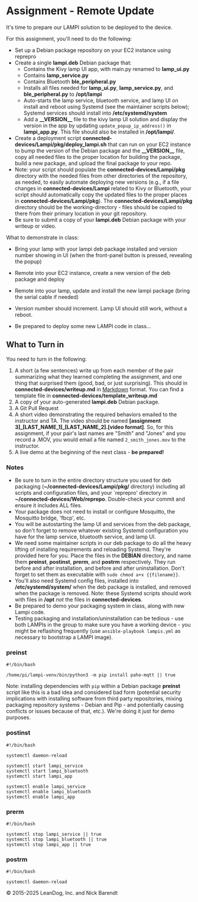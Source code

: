 # Assignment - Remote Update

It's time to prepare our LAMPI solution to be deployed to the device. 

For this assignment, you'll need to do the following:

* Set up a Debian package repository on your EC2 instance using reprepro
* Create a single **lampi.deb** Debian package that:
    * Contains the Kivy lamp UI app, with main.py renamed to **lamp_ui.py**
    * Contains **lamp_service.py**
    * Contains Bluetooth **ble\_peripheral.py**
    * Installs all files needed for **lamp\_ui.py**, **lamp\_service.py**, and **ble\_peripheral.py** to **/opt/lampi**
    * Auto-starts the lamp service, bluetooth service, and lamp UI on install and reboot using Systemd (see the maintainer scripts below); Systemd services should install into **/etc/systemd/system** 
    * Add a **\_\_VERSION\_\_** file to the kivy lamp UI solution and display the version in the app by updating `update_popup_ip_address()` in **lampi\_app.py**. This file should also be installed in **/opt/lampi/**.
* Create a deployment script **connected-devices/Lampi/pkg/deploy_lampi.sh** that can run on your EC2 instance to bump the version of the Debian package and the **\_\_VERSION\_\_** file, copy all needed files to the proper location for building the package, build a new package, and upload the final package to your repo.
* Note: your script should populate the **connected-devices/Lampi/pkg** directory with the needed files from other directories of the repository, as needed, to easily automate deploying new versions (e.g., if a file changes in **connected-devices/Lampi** related to Kivy or Bluetooth, your script should automatically copy the updated files to the proper places in **connected-devices/Lampi/pkg**).  The **connected-devices/Lampi/pkg** directory should be the working-directory - files should be copied to there from their primary location in your git repository.
* Be sure to submit a copy of your **lampi.deb** Debian package with your writeup or video.

What to demonstrate in class:

* Bring your lamp with your lampi deb package installed and version number showing in UI (when the front-panel button is pressed, revealing the popup)
* Remote into your EC2 instance, create a new version of the deb package and deploy
* Remote into your lamp, update and install the new lampi package (bring the serial cable if needed)
* Version number should increment. Lamp UI should still work, without a reboot.

* Be prepared to deploy some new LAMPI code in class...

## What to Turn in

You need to turn in the following:

1. A short (a few sentences) write up from each member of the pair summarizing what they learned completing the assignment, and one thing that surprised them (good, bad, or just surprising).  This should in **connected-devices/writeup.md** in [Markdown](https://daringfireball.net/projects/markdown/) format.  You can find a template file in **connected-devices/template\_writeup.md**
1. A copy of your auto-generated **lampi.deb** Debian package.
2. A Git Pull Request
3. A short video demonstrating the required behaviors emailed to the instructor and TA.  The video should be named **[assignment 3]_[LAST_NAME_1]\_[LAST_NAME_2].[video format]**.  So, for this assignment, if your pair's last names are "Smith" and "Jones" and you record a .MOV, you would email a file named ```2_smith_jones.mov``` to the instructor.
4. A live demo at the beginning of the next class - **be prepared!**




### Notes

* Be sure to turn in the entire directory structure you used for deb packaging (**~/connected-devices/Lampi/pkg/** directory) including all scripts and configuration files, and your `reprepro' directory in **~/connected-devices/Web/reprepo**. Double-check your commit and ensure it includes ALL files.
* Your package does not need to install or configure Mosquitto, the Mosquitto bridge, 'fbcp', etc.
* You will be autostarting the lamp UI and services from the deb package, so don't forget to remove whatever existing Systemd configuration you have for the lamp service, bluetooth service, and lamp UI.
* We need some maintainer scripts in our deb package to do all the heavy lifting of installing requirements and reloading Systemd. They're provided here for you. Place the files in the **DEBIAN** directory, and name them **preinst**, **postinst**, **prerm**, and **postrm** respectively. They run before and after installation, and before and after uninstallation. Don't forget to set them as executable with `sudo chmod a+x {{filename}}`.
* You'll also need Systemd config files, installed into **/etc/systemd/system/** when the deb package is installed, and removed when the package is removed. Note: these Systemd scripts should work with files in **/opt** _not_ the files in **connected-devices**.  
* Be prepared to demo your packaging system in class, along with new Lampi code.
* Testing packaging and installation/uninstallation can be tedious - use both LAMPIs in the group to make sure you have a working device - you might be reflashing frequently (use ```ansible-playbook lampis.yml``` as necessary to bootstrap a LAMPI image). 

### preinst
```
#!/bin/bash

/home/pi/lampi-venv/bin/python3 -m pip install paho-mqtt || true
```

Note: installing dependencies with `pip` within a Debian package **preinst** script like this is a bad idea and considered bad form (potential security implications with installing software from third party repositories, mixing packaging repository systems - Debian and Pip - and potentially causing conflicts or issues because of that, etc.).  We're doing it just for demo purposes.

### postinst
```
#!/bin/bash

systemctl daemon-reload

systemctl start lampi_service
systemctl start lampi_bluetooth
systemctl start lampi_app

systemctl enable lampi_service
systemctl enable lampi_bluetooth
systemctl enable lampi_app
```

### prerm
```
#!/bin/bash

systemctl stop lampi_service || true
systemctl stop lampi_bluetooth || true
systemctl stop lampi_app || true
```

### postrm
```
#!/bin/bash

systemctl daemon-reload
```


&copy; 2015-2025 LeanDog, Inc. and Nick Barendt
